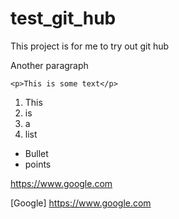 # test_git_hub
This project is for me to try out git hub

Another paragraph

```
<p>This is some text</p>
```

1. This
2. is 
3. a 
4. list 

* Bullet
* points

https://www.google.com

[Google] https://www.google.com